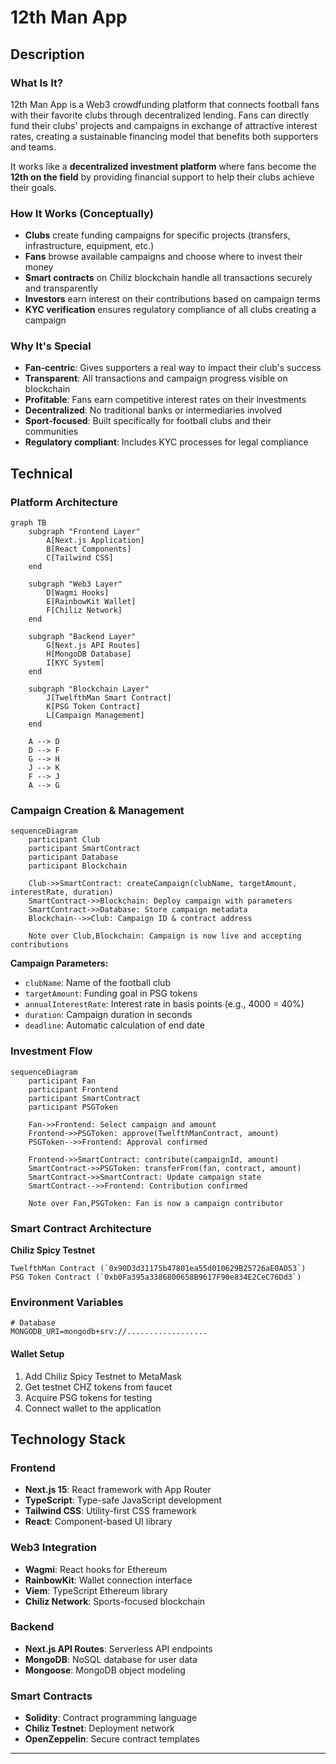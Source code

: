 # 12th Man App


## Description

### What Is It?

12th Man App is a Web3 crowdfunding platform that connects football fans with their favorite clubs through decentralized lending. Fans can directly fund their clubs' projects and campaigns in exchange of attractive interest rates, creating a sustainable financing model that benefits both supporters and teams.

It works like a **decentralized investment platform** where fans become the **12th on the field** by providing financial support to help their clubs achieve their goals.

### How It Works (Conceptually)

- **Clubs** create funding campaigns for specific projects (transfers, infrastructure, equipment, etc.)
- **Fans** browse available campaigns and choose where to invest their money
- **Smart contracts** on Chiliz blockchain handle all transactions securely and transparently
- **Investors** earn interest on their contributions based on campaign terms
- **KYC verification** ensures regulatory compliance of all clubs creating a campaign

### Why It's Special

- **Fan-centric**: Gives supporters a real way to impact their club's success
- **Transparent**: All transactions and campaign progress visible on blockchain
- **Profitable**: Fans earn competitive interest rates on their investments
- **Decentralized**: No traditional banks or intermediaries involved
- **Sport-focused**: Built specifically for football clubs and their communities
- **Regulatory compliant**: Includes KYC processes for legal compliance

## Technical

### Platform Architecture

```mermaid
graph TB
    subgraph "Frontend Layer"
        A[Next.js Application]
        B[React Components]
        C[Tailwind CSS]
    end
    
    subgraph "Web3 Layer"
        D[Wagmi Hooks]
        E[RainbowKit Wallet]
        F[Chiliz Network]
    end
    
    subgraph "Backend Layer"
        G[Next.js API Routes]
        H[MongoDB Database]
        I[KYC System]
    end
    
    subgraph "Blockchain Layer"
        J[TwelfthMan Smart Contract]
        K[PSG Token Contract]
        L[Campaign Management]
    end
    
    A --> D
    D --> F
    G --> H
    J --> K
    F --> J
    A --> G
```

### Campaign Creation & Management

```mermaid
sequenceDiagram
    participant Club
    participant SmartContract
    participant Database
    participant Blockchain
    
    Club->>SmartContract: createCampaign(clubName, targetAmount, interestRate, duration)
    SmartContract->>Blockchain: Deploy campaign with parameters
    SmartContract->>Database: Store campaign metadata
    Blockchain-->>Club: Campaign ID & contract address
    
    Note over Club,Blockchain: Campaign is now live and accepting contributions
```

**Campaign Parameters:**
- `clubName`: Name of the football club
- `targetAmount`: Funding goal in PSG tokens
- `annualInterestRate`: Interest rate in basis points (e.g., 4000 = 40%)
- `duration`: Campaign duration in seconds
- `deadline`: Automatic calculation of end date

### Investment Flow

```mermaid
sequenceDiagram
    participant Fan
    participant Frontend
    participant SmartContract
    participant PSGToken
    
    Fan->>Frontend: Select campaign and amount
    Frontend->>PSGToken: approve(TwelfthManContract, amount)
    PSGToken-->>Frontend: Approval confirmed
    
    Frontend->>SmartContract: contribute(campaignId, amount)
    SmartContract->>PSGToken: transferFrom(fan, contract, amount)
    SmartContract->>SmartContract: Update campaign state
    SmartContract-->>Frontend: Contribution confirmed
    
    Note over Fan,PSGToken: Fan is now a campaign contributor
```

### Smart Contract Architecture

**Chiliz Spicy Testnet**
```
TwelfthMan Contract (`0x90D3d31175b47801ea55d010629B25726aE0AD53`)
PSG Token Contract (`0xb0Fa395a3386800658B9617F90e834E2CeC76Dd3`)
```



### Environment Variables
```env
# Database
MONGODB_URI=mongodb+srv://..................
```

#### Wallet Setup
1. Add Chiliz Spicy Testnet to MetaMask
2. Get testnet CHZ tokens from faucet
3. Acquire PSG tokens for testing
4. Connect wallet to the application

## Technology Stack

### Frontend
- **Next.js 15**: React framework with App Router
- **TypeScript**: Type-safe JavaScript development
- **Tailwind CSS**: Utility-first CSS framework
- **React**: Component-based UI library

### Web3 Integration
- **Wagmi**: React hooks for Ethereum
- **RainbowKit**: Wallet connection interface
- **Viem**: TypeScript Ethereum library
- **Chiliz Network**: Sports-focused blockchain

### Backend
- **Next.js API Routes**: Serverless API endpoints
- **MongoDB**: NoSQL database for user data
- **Mongoose**: MongoDB object modeling

### Smart Contracts
- **Solidity**: Contract programming language
- **Chiliz Testnet**: Deployment network
- **OpenZeppelin**: Secure contract templates
---

